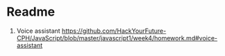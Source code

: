 # Readme

1. Voice assistant
   https://github.com/HackYourFuture-CPH/JavaScript/blob/master/javascript1/week4/homework.md#voice-assistant
